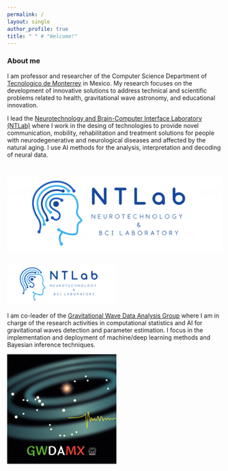 ```yaml
---
permalink: /
layout: single
author_profile: true
title: " " # "Welcome!"
---
```



### About me

I am professor and researcher of the Computer Science Department of [Tecnologico de Monterrey](https://tec.mx/es) in Mexico. My research focuses on the development of innovative solutions to address technical and scientific problems related to health, gravitational wave astronomy, and educational innovation.


I lead the [Neurotechnology and Brain-Computer Interface Laboratory (NTLab)](http://gravitationalwaves.mx/) where I work in the desing of technologies to provide novel communication, mobility, rehabilitation and treatment solutions for people with neurodegenerative and neurological diseases and affected by the natural aging. I use AI methods for the analysis, interpretation and decoding of neural data.

# ![imageexamples](/assets/images/NTLab_Logo2.png)
<img src="/assets/images/NTLab_Logo2.png" alt="Alt Text" width="256">


I am co-leader of the [Gravitational Wave Data Analysis Group](http://gravitationalwaves.mx/) where I am in charge of the research activities in computational statistics and AI for gravitational waves detection and parameter estimation.  I focus in the implementation and deployment of machine/deep learning methods and Bayesian inference techniques. 

<img src="/assets/images/GWDALogo.jpeg" alt="Alt Text" width="256" height="256">

